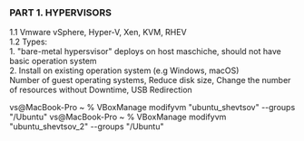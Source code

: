 ### PART 1. HYPERVISORS
1.1 Vmware vSphere, Hyper-V, Xen, KVM, RHEV	  
1.2 Types: 	  
		1. "bare-metal hypersvisor" deploys on host maschiche, should not have basic operation system	  
		2. Install on existing operation system (e.g Windows, macOS)	  
	Number of guest operating systems, Reduce disk size, Change the number of resources without Downtime, USB Redirection	  
	
	
	
	
	
vs@MacBook-Pro ~ % VBoxManage modifyvm "ubuntu_shevtsov" --groups "/Ubuntu" 
vs@MacBook-Pro ~ % VBoxManage modifyvm "ubuntu_shevtsov_2" --groups "/Ubuntu"
